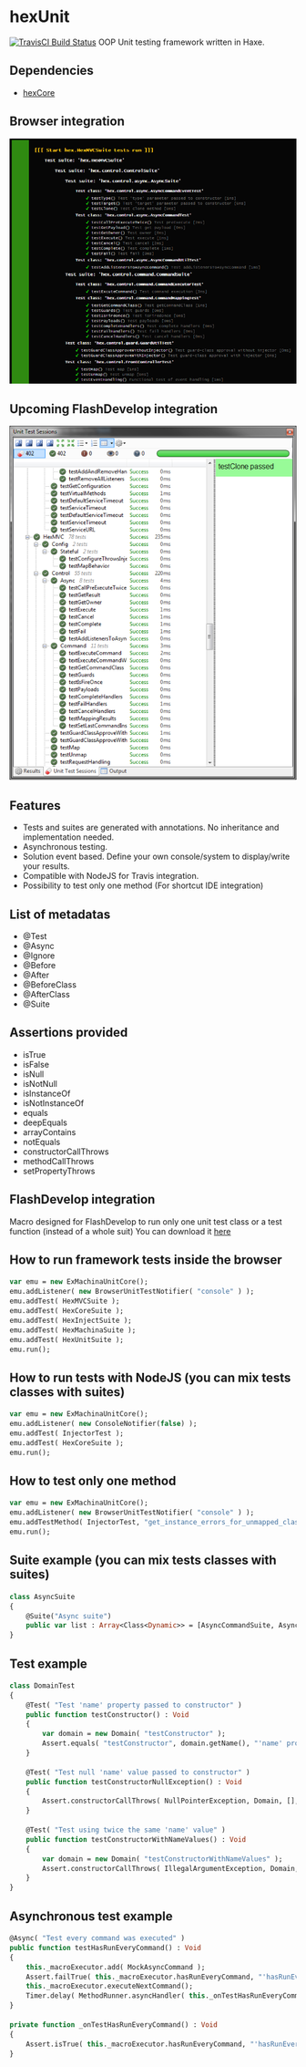 # hexUnit
[![TravisCI Build Status](https://travis-ci.org/DoclerLabs/hexUnit.svg?branch=master)](https://travis-ci.org/DoclerLabs/hexUnit)
OOP Unit testing framework written in Haxe.

## Dependencies

* [hexCore](https://github.com/DoclerLabs/hexCore)


## Browser integration

![alt tag](https://github.com/DoclerLabs/hexUnit/blob/master/hexunit.png)
	

## Upcoming FlashDevelop integration

![alt tag](https://github.com/DoclerLabs/hexUnit/blob/master/fd_integration.png)


	
## Features

- Tests and suites are generated with annotations. No inheritance and implementation needed.
- Asynchronous testing.
- Solution event based. Define your own console/system to display/write your results.
- Compatible with NodeJS for Travis integration.
- Possibility to test only one method (For shortcut IDE integration)


## List of metadatas
- @Test
- @Async
- @Ignore
- @Before
- @After
- @BeforeClass
- @AfterClass
- @Suite


## Assertions provided

- isTrue
- isFalse
- isNull
- isNotNull
- isInstanceOf
- isNotInstanceOf
- equals
- deepEquals
- arrayContains
- notEquals
- constructorCallThrows
- methodCallThrows
- setPropertyThrows


## FlashDevelop integration
Macro designed for FlashDevelop to run only one unit test class or a test function (instead of a whole suit)
You can download it [here](https://github.com/DoclerLabs/hex3rdPartyTools/tree/master/utilities/unittest/FlashDevelopMacro) 


## How to run framework tests inside the browser
```haxe
var emu = new ExMachinaUnitCore();
emu.addListener( new BrowserUnitTestNotifier( "console" ) );
emu.addTest( HexMVCSuite );
emu.addTest( HexCoreSuite );
emu.addTest( HexInjectSuite );
emu.addTest( HexMachinaSuite );
emu.addTest( HexUnitSuite );
emu.run();
```


## How to run tests with NodeJS (you can mix tests classes with suites)
```haxe
var emu = new ExMachinaUnitCore();
emu.addListener( new ConsoleNotifier(false) );
emu.addTest( InjectorTest );
emu.addTest( HexCoreSuite );
emu.run();
```


## How to test only one method
```haxe
var emu = new ExMachinaUnitCore();
emu.addListener( new BrowserUnitTestNotifier( "console" ) );
emu.addTestMethod( InjectorTest, "get_instance_errors_for_unmapped_class" );
emu.run();
```


## Suite example (you can mix tests classes with suites)
```haxe
class AsyncSuite
{
	@Suite("Async suite")
    public var list : Array<Class<Dynamic>> = [AsyncCommandSuite, AsyncCommandTest];
}
```


## Test example
```haxe
class DomainTest
{
    @Test( "Test 'name' property passed to constructor" )
    public function testConstructor() : Void
    {
        var domain = new Domain( "testConstructor" );
        Assert.equals( "testConstructor", domain.getName(), "'name' property should be the same passed to constructor" );
    }

    @Test( "Test null 'name' value passed to constructor" )
    public function testConstructorNullException() : Void
    {
        Assert.constructorCallThrows( NullPointerException, Domain, [], "" );
    }

    @Test( "Test using twice the same 'name' value" )
    public function testConstructorWithNameValues() : Void
    {
        var domain = new Domain( "testConstructorWithNameValues" );
        Assert.constructorCallThrows( IllegalArgumentException, Domain, ["testConstructorWithNameValues"], "" );
    }
}
```


## Asynchronous test example
```haxe
@Async( "Test every command was executed" )
public function testHasRunEveryCommand() : Void
{
	this._macroExecutor.add( MockAsyncCommand );
	Assert.failTrue( this._macroExecutor.hasRunEveryCommand, "'hasRunEveryCommand' should return false" );
	this._macroExecutor.executeNextCommand();
	Timer.delay( MethodRunner.asyncHandler( this._onTestHasRunEveryCommand ), 100 );
}

private function _onTestHasRunEveryCommand() : Void
{
	Assert.isTrue( this._macroExecutor.hasRunEveryCommand, "'hasRunEveryCommand' should return true" );
}
```